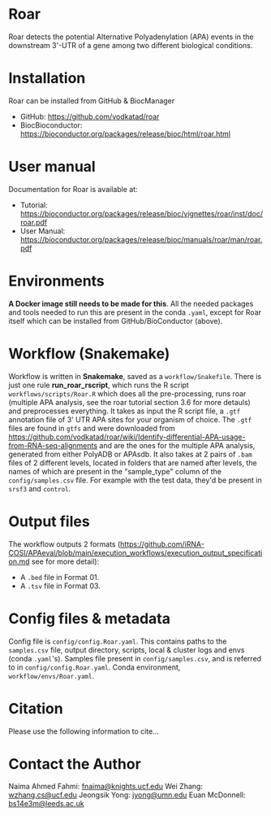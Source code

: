 # Roar
Roar detects the potential Alternative Polyadenylation (APA) events in the downstream 3'-UTR of a gene among two different biological conditions.

# Installation
Roar can be installed from GitHub & BiocManager

* GitHub: https://github.com/vodkatad/roar
* BiocBioconductor: https://bioconductor.org/packages/release/bioc/html/roar.html

# User manual
Documentation for Roar is available at:

* Tutorial: https://bioconductor.org/packages/release/bioc/vignettes/roar/inst/doc/roar.pdf
* User Manual: https://bioconductor.org/packages/release/bioc/manuals/roar/man/roar.pdf

# Environments

**A Docker image still needs to be made for this**. All the needed packages and tools needed to run this are present in the conda `.yaml`, except for Roar itself which can be installed from GitHub/BioConductor (above).

# Workflow (Snakemake)

Workflow is written in **Snakemake**, saved as a `workflow/Snakefile`. There is just one rule **run_roar_rscript**, which runs the R script `workflows/scripts/Roar.R` which does all the pre-processing, runs roar (multiple APA analysis, see the roar tutorial section 3.6 for more detauls) and preprocesses everything. It takes as input the R script file, a `.gtf` annotation file of 3' UTR APA sites for your organism of choice. The `.gtf` files are found in `gtfs` and were downloaded from https://github.com/vodkatad/roar/wiki/Identify-differential-APA-usage-from-RNA-seq-alignments and are the ones for the multiple APA analysis, generated from either PolyADB or APAsdb. It also takes at 2 pairs of `.bam` files of 2 different levels, located in folders that are named after levels, the names of which are present in the "sample_type" column of the `config/samples.csv` file. For example with the test data, they'd be present in `srsf3` and `control`.


# Output files

The workflow outputs 2 formats (https://github.com/iRNA-COSI/APAeval/blob/main/execution_workflows/execution_output_specification.md see for more detail):

* A `.bed` file in Format 01.
* A `.tsv` file in Format 03.

# Config files & metadata

Config file is `config/config.Roar.yaml`. This contains paths to the `samples.csv` file, output directory, scripts, local & cluster logs and envs (conda `.yaml`'s).
Samples file present in `config/samples.csv`, and is referred to in `config/config.Roar.yaml`.
Conda environment, `workflow/envs/Roar.yaml`.



# Citation
Please use the following information to cite...

# Contact the Author
Naima Ahmed Fahmi: fnaima@knights.ucf.edu
Wei Zhang: wzhang.cs@ucf.edu
Jeongsik Yong: jyong@umn.edu
Euan McDonnell: bs14e3m@leeds.ac.uk
